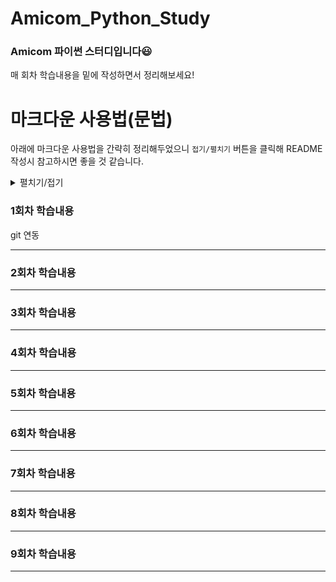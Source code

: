 # Amicom_Python_Study
### Amicom 파이썬 스터디입니다😃

매 회차 학습내용을 밑에 작성하면서 정리해보세요!

# 마크다운 사용법(문법)
아래에 마크다운 사용법을 간략히 정리해두었으니 `접기/펼치기` 버튼을 클릭해 README 작성시 참고하시면 좋을 것 같습니다.

<details>
<summary>펼치기/접기</summary>
  
# 제목
1,2,3,4,5,6은 제목 크기를 의미합니다.
```
  # 제목 1
  ## 제목 2
  ### 제목 3
  #### 제목 4
  ##### 제목 5
  ###### 제목 6
```
`출력 결과`
 # 제목 1
  ## 제목 2
  ### 제목 3
  #### 제목 4
  ##### 제목 5
  ###### 제목 6
  
# 강조
각각 기울임, 두꺼움, 취소선을 의미합니다.
```
기울임(이텔릭체)는 *별 기호* 혹은 _언더바_ 를 사용하세요.
두껍게는 **별 기호 두개** 혹은 __언더바 두개__를 사용하세요.
취소선은 ~~물결 기호~~ 를 사용하세요.
```
`출력 결과`

기울임(이텔릭체)는 *별 기호* 혹은 _언더바_ 를 사용하세요.

두껍게는 **별 기호 두개** 혹은 __언더바 두개__ 를 사용하세요.

취소선은 ~~물결 기호~~ 를 사용하세요.

# 목록
`1.` 로 시작하는 항목을 작성하면 자동 변환되며, `-` 로 시작하는 항목을 작성하면 순서 없는 항목으로 변환됩니다.
들여쓰기를 통해 하위 목록을 작성할수 있습니다.

```
1. 순서가 있는 항목
  1. 순서가 있는 항목

- 순서가 없는 항목
  -순서가 없는 항목
```

`출력 결과`

1. 순서가 있는 항목

- 순서가 없는 항목

  - 순서가 없는 항목

# 링크

```
[이름](링크)
[이름](링크 "설명)
```

```
[Naver](https://naver.com)
[Google](https://google.com "이 링크는 구글 링크입니다.")
```

`출력 결과`

[Naver](https://naver.com)

[Google](https://google.com "이 링크는 구글 링크입니다.")

# 이미지

링크와 비슷하지만, 앞에 `!` 를 추가해줘야 합니다.

```
![대체텍스트](이미지주소)
![대체텍스트](이미지주소 "설명")
```

# 인라인 코드
강조할 코드를 ` 기호로 감싸 인라인 코드를 표현합니다. 

```
`2024` 아미콤 `화이팅!`
```

`출력 결과`

`2024` 아미콤 `화이팅!`

# 블록

` 를 3번 이상 입력하고 언어(코드)를 명시해, 코드 블록을 표현합니다.

``````
```C
#include <stdio.h>

int main() {
    printf("Hello, World!\n");
    return 0;
}
```
``````



`출력 결과`


```C
#include <stdio.h>

int main() {
    printf("Hello, World!\n");
    return 0;
}
```

# 인용문

```
`>` 기호를 이용해 인용문을 작성합니다.
> 인용문

점프

> Amicom
>> 중첩된 인용문을 만들 수 있어요.
>>> 아미콤
>>>> 화이팅

```

`출력 결과`

`>` 기호를 이용해 인용문을 작성합니다.
> 인용문

점프

> Amicom
>> 중첩된 인용문을 만들 수 있어요.
>>> 아미콤
>>>> 화이팅

# 수평선
`---`,`___`,`***` 각 기호를 사용해 수형선을 만들 수 있습니다..

```
---

___

***
```

`출력 결과`

---

___

***

추가적으로 마크다운 문법을 더 상세히 알고싶으시면, 구글링이나 GPT를 이용해주세요😀 

</details>


### 1회차 학습내용
git 연동

---
### 2회차 학습내용

---
### 3회차 학습내용

---
### 4회차 학습내용

---
### 5회차 학습내용

---
### 6회차 학습내용

---
### 7회차 학습내용

---
### 8회차 학습내용

---
### 9회차 학습내용

---
